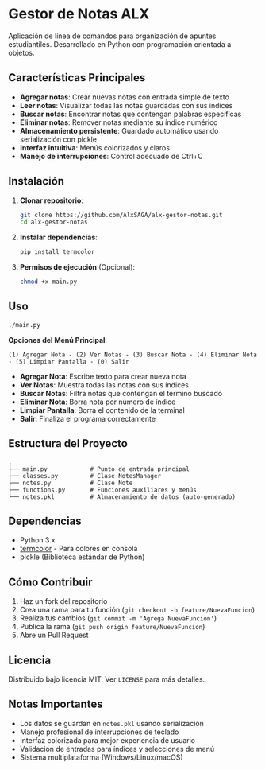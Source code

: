 # Gestor de Notas ALX

Aplicación de línea de comandos para organización de apuntes estudiantiles. Desarrollado en Python con programación orientada a objetos.

## Características Principales

- **Agregar notas**: Crear nuevas notas con entrada simple de texto
- **Leer notas**: Visualizar todas las notas guardadas con sus índices
- **Buscar notas**: Encontrar notas que contengan palabras específicas
- **Eliminar notas**: Remover notas mediante su índice numérico
- **Almacenamiento persistente**: Guardado automático usando serialización con pickle
- **Interfaz intuitiva**: Menús colorizados y claros
- **Manejo de interrupciones**: Control adecuado de Ctrl+C

## Instalación

1. **Clonar repositorio**:
   ```bash
   git clone https://github.com/AlxSAGA/alx-gestor-notas.git
   cd alx-gestor-notas
   ```

2. **Instalar dependencias**:
   ```bash
   pip install termcolor
   ```

3. **Permisos de ejecución** (Opcional):
   ```bash
   chmod +x main.py
   ```

## Uso

```bash
./main.py
```

**Opciones del Menú Principal**:
```
(1) Agregar Nota - (2) Ver Notas - (3) Buscar Nota - (4) Eliminar Nota - (5) Limpiar Pantalla - (0) Salir
```

- **Agregar Nota**: Escribe texto para crear nueva nota
- **Ver Notas**: Muestra todas las notas con sus índices
- **Buscar Notas**: Filtra notas que contengan el término buscado
- **Eliminar Nota**: Borra nota por número de índice
- **Limpiar Pantalla**: Borra el contenido de la terminal
- **Salir**: Finaliza el programa correctamente

## Estructura del Proyecto

```
.
├── main.py            # Punto de entrada principal
├── classes.py         # Clase NotesManager
├── notes.py           # Clase Note
├── functions.py       # Funciones auxiliares y menús
└── notes.pkl          # Almacenamiento de datos (auto-generado)
```

## Dependencias

- Python 3.x
- [termcolor](https://pypi.org/project/termcolor/) - Para colores en consola
- pickle (Biblioteca estándar de Python)

## Cómo Contribuir

1. Haz un fork del repositorio
2. Crea una rama para tu función (`git checkout -b feature/NuevaFuncion`)
3. Realiza tus cambios (`git commit -m 'Agrega NuevaFuncion'`)
4. Publica la rama (`git push origin feature/NuevaFuncion`)
5. Abre un Pull Request

## Licencia

Distribuido bajo licencia MIT. Ver `LICENSE` para más detalles.

## Notas Importantes

- Los datos se guardan en `notes.pkl` usando serialización
- Manejo profesional de interrupciones de teclado
- Interfaz colorizada para mejor experiencia de usuario
- Validación de entradas para índices y selecciones de menú
- Sistema multiplataforma (Windows/Linux/macOS)
